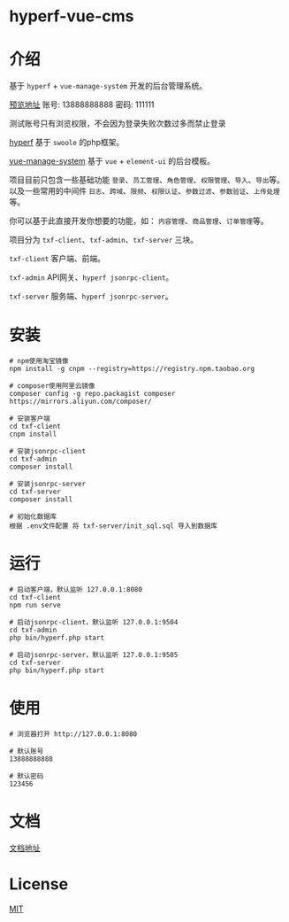 # hyperf-vue-cms

# 介绍
基于 `hyperf` + `vue-manage-system` 开发的后台管理系统。

[预览地址](https://admin.fengfengphp.com) 账号: 13888888888 密码: 111111

测试账号只有浏览权限，不会因为登录失败次数过多而禁止登录

[hyperf](https://github.com/hyperf/hyperf) 基于 `swoole` 的php框架。

[vue-manage-system](https://github.com/lin-xin/vue-manage-system) 基于 `vue` + `element-ui` 的后台模板。

项目目前只包含一些基础功能 `登录`、`员工管理`、`角色管理`、`权限管理`、`导入`、`导出`等。以及一些常用的中间件 `日志`、`跨域`、`限频`、`权限认证`、`参数过滤`、`参数验证`、`上传处理`等。

你可以基于此直接开发你想要的功能，如： `内容管理`、`商品管理`、`订单管理`等。

项目分为 `txf-client`、`txf-admin`、`txf-server` 三块。

`txf-client` 客户端、前端。

`txf-admin` API网关、`hyperf jsonrpc-client`。

`txf-server` 服务端、`hyperf jsonrpc-server`。

# 安装
```
# npm使用淘宝镜像
npm install -g cnpm --registry=https://registry.npm.taobao.org

# composer使用阿里云镜像
composer config -g repo.packagist composer https://mirrors.aliyun.com/composer/

# 安装客户端
cd txf-client
cnpm install

# 安装jsonrpc-client
cd txf-admin
composer install

# 安装jsonrpc-server
cd txf-server
composer install

# 初始化数据库
根据 .env文件配置 将 txf-server/init_sql.sql 导入到数据库
```

# 运行
```
# 启动客户端，默认监听 127.0.0.1:8080
cd txf-client
npm run serve

# 启动jsonrpc-client，默认监听 127.0.0.1:9504
cd txf-admin
php bin/hyperf.php start

# 启动jsonrpc-server，默认监听 127.0.0.1:9505
cd txf-server
php bin/hyperf.php start
```

# 使用
```
# 浏览器打开 http://127.0.0.1:8080

# 默认账号
13888888888

# 默认密码
123456

```

# 文档
[文档地址](http://wiki.fengfengphp.com)

# License
[MIT](https://github.com/txf19870527/hyperf-vue-cms/blob/master/LICENSE)